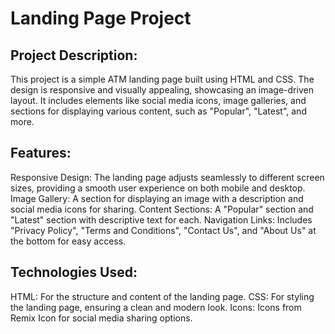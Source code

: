 # Landing Page Project

## Project Description:
This project is a simple ATM landing page built using HTML and CSS. The design is responsive and visually appealing, showcasing an image-driven layout. It includes elements like social media icons, image galleries, and sections for displaying various content, such as "Popular", "Latest", and more.

## Features:
Responsive Design: The landing page adjusts seamlessly to different screen sizes, providing a smooth user experience on both mobile and desktop.
Image Gallery: A section for displaying an image with a description and social media icons for sharing.
Content Sections: A "Popular" section and "Latest" section with descriptive text for each.
Navigation Links: Includes "Privacy Policy", "Terms and Conditions", "Contact Us", and "About Us" at the bottom for easy access.

## Technologies Used:
HTML: For the structure and content of the landing page.
CSS: For styling the landing page, ensuring a clean and modern look.
Icons: Icons from Remix Icon for social media sharing options.
